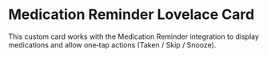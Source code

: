 # Medication Reminder Lovelace Card

This custom card works with the Medication Reminder integration to display medications and allow one‑tap actions (Taken / Skip / Snooze).
